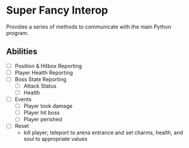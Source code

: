 # Super Fancy Interop

Provides a series of methods to communicate with the main Python program.

## Abilities
- [ ] Position & Hitbox Reporting
- [ ] Player Health Reporting
- [ ] Boss State Reporting
    - [ ] Attack Status
    - [ ] Health
- [ ] Events
    - [ ] Player took damage
    - [ ] Player hit boss
    - [ ] Player perished
- [ ] Reset
    - kill player; teleport to arena entrance and set charms, health, and soul to appropriate values

